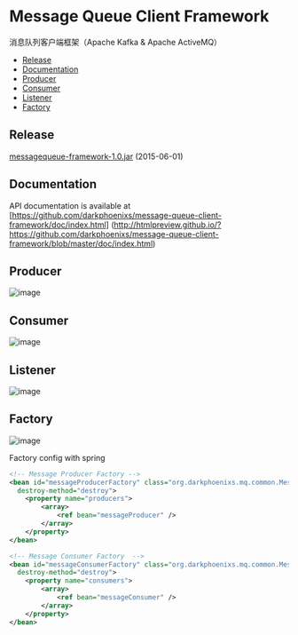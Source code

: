 Message Queue Client Framework
==============================

  消息队列客户端框架（Apache Kafka &amp; Apache ActiveMQ）
  * [Release](#release)
  * [Documentation](#documentation)
  * [Producer](#producer)
  * [Consumer](#consumer)
  * [Listener](#listener)
  * [Factory](#factory)

## Release

[messagequeue-framework-1.0.jar](https://github.com/darkphoenixs/message-queue-client-framework/blob/master/release/messagequeue-framework-1.0.jar?raw=true) (2015-06-01) 

## Documentation

API documentation is available at [https://github.com/darkphoenixs/message-queue-client-framework/doc/index.html] (http://htmlpreview.github.io/?https://github.com/darkphoenixs/message-queue-client-framework/blob/master/doc/index.html)

## Producer

![image](https://raw.githubusercontent.com/darkphoenixs/message-queue-client-framework/master/uml/producer.jpg)

## Consumer

![image](https://raw.githubusercontent.com/darkphoenixs/message-queue-client-framework/master/uml/consumer.jpg)

## Listener

![image](https://raw.githubusercontent.com/darkphoenixs/message-queue-client-framework/master/uml/listener.jpg)

## Factory

![image](https://raw.githubusercontent.com/darkphoenixs/message-queue-client-framework/master/uml/factory.jpg)

Factory config with spring
```xml
<!-- Message Producer Factory -->
<bean id="messageProducerFactory" class="org.darkphoenixs.mq.common.MessageProducerFactory" 
  destroy-method="destroy">
    <property name="producers"> 
        <array> 
            <ref bean="messageProducer" /> 
        </array> 
    </property> 
</bean> 

<!-- Message Consumer Factory  -->
<bean id="messageConsumerFactory" class="org.darkphoenixs.mq.common.MessageConsumerFactory" 
  destroy-method="destroy">
    <property name="consumers"> 
        <array> 
            <ref bean="messageConsumer" /> 
        </array>
    </property> 
</bean>
```

